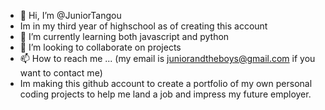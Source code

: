 - 👋 Hi, I’m @JuniorTangou
- Im in my third year of highschool as of creating this account
- 🌱 I’m currently learning both javascript and python
- 💞️ I’m looking to collaborate on projects
- 📫 How to reach me ... (my email is juniorandtheboys@gmail.com if you want to contact me)
- Im making this github account to create a portfolio of my own personal coding projects to help me land a job and impress my future employer.

<!---
JuniorTangou/JuniorTangou is a ✨ special ✨ repository because its `README.md` (this file) appears on your GitHub profile.
You can click the Preview link to take a look at your changes.
--->
